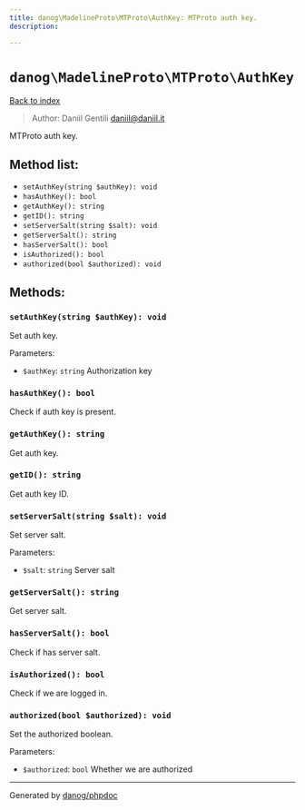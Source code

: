 ```yaml
---
title: danog\MadelineProto\MTProto\AuthKey: MTProto auth key.
description: 

---
```

# `danog\MadelineProto\MTProto\AuthKey`
[Back to index](../../../index.md)

> Author: Daniil Gentili <daniil@daniil.it>  
  

MTProto auth key.  




## Method list:
* `setAuthKey(string $authKey): void`
* `hasAuthKey(): bool`
* `getAuthKey(): string`
* `getID(): string`
* `setServerSalt(string $salt): void`
* `getServerSalt(): string`
* `hasServerSalt(): bool`
* `isAuthorized(): bool`
* `authorized(bool $authorized): void`

## Methods:
### `setAuthKey(string $authKey): void`

Set auth key.


Parameters:
* `$authKey`: `string` Authorization key  



### `hasAuthKey(): bool`

Check if auth key is present.



### `getAuthKey(): string`

Get auth key.



### `getID(): string`

Get auth key ID.



### `setServerSalt(string $salt): void`

Set server salt.


Parameters:
* `$salt`: `string` Server salt  



### `getServerSalt(): string`

Get server salt.



### `hasServerSalt(): bool`

Check if has server salt.



### `isAuthorized(): bool`

Check if we are logged in.



### `authorized(bool $authorized): void`

Set the authorized boolean.


Parameters:
* `$authorized`: `bool` Whether we are authorized  



---
Generated by [danog/phpdoc](https://phpdoc.daniil.it)
